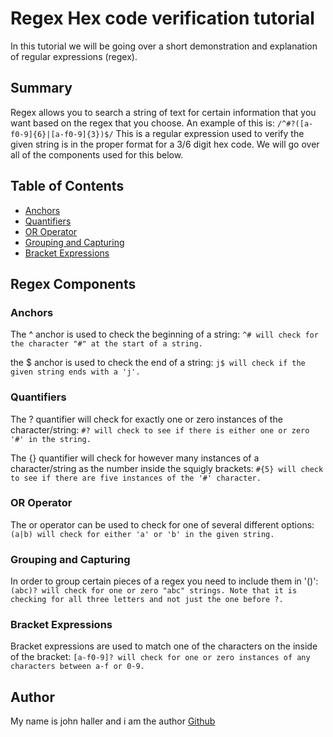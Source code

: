 # Regex Hex code verification tutorial

In this tutorial we will be going over a short demonstration and explanation of regular expressions (regex).

## Summary

Regex allows you to search a string of text for certain information that you want based on the regex that you choose.
An example of this is:
`/^#?([a-f0-9]{6}|[a-f0-9]{3})$/`
This is a regular expression used to verify the given string is in the proper format for a 3/6 digit hex code.
We will go over all of the components used for this below.

## Table of Contents

- [Anchors](#anchors)
- [Quantifiers](#quantifiers)
- [OR Operator](#or-operator)
- [Grouping and Capturing](#grouping-and-capturing)
- [Bracket Expressions](#bracket-expressions)

## Regex Components

### Anchors
The ^ anchor is used to check the beginning of a string:
`^# will check for the character "#" at the start of a string.`

the $ anchor is used to check the end of a string:
`j$ will check if the given string ends with a 'j'.`

### Quantifiers
The ? quantifier will check for exactly one or zero instances of the character/string:
`#? will check to see if there is either one or zero '#' in the string.`

The {} quantifier will check for however many instances of a character/string as the number inside the squigly brackets:
`#{5} will check to see if there are five instances of the '#' character.`

### OR Operator
The or operator can be used to check for one of several different options:
`(a|b) will check for either 'a' or 'b' in the given string.`

### Grouping and Capturing
In order to group certain pieces of a regex you need to include them in '()':
`(abc)? will check for one or zero "abc" strings. Note that it is checking for all three letters and not just the one before ?.`

### Bracket Expressions
Bracket expressions are used to match one of the characters on the inside of the bracket:
`[a-f0-9]? will check for one or zero instances of any characters between a-f or 0-9.`

## Author

My name is john haller and i am the author [Github](https://github.com/HallerJohn)
